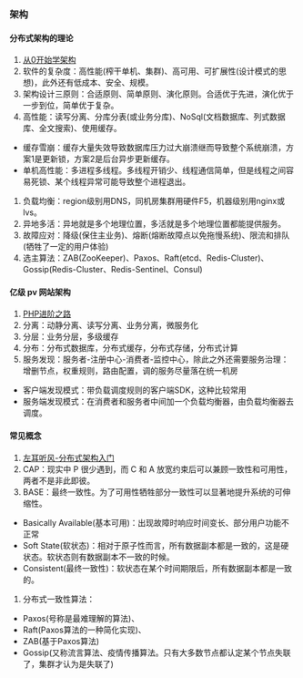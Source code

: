 ### 架构

#### 分布式架构的理论
1. [从0开始学架构](https://time.geekbang.org/column/article/6354)
1. 软件的复杂度：高性能(榨干单机、集群)、高可用、可扩展性(设计模式的思想)，此外还有低成本、安全、规模。
1. 架构设计三原则：合适原则、简单原则、演化原则。合适优于先进，演化优于一步到位，简单优于复杂。
1. 高性能：读写分离、分库分表(或业务分库)、NoSql(文档数据库、列式数据库、全文搜索)、使用缓存。
 * 缓存雪崩：缓存大量失效导致数据库压力过大崩溃继而导致整个系统崩溃，方案1是更新锁，方案2是后台异步更新缓存。
 * 单机高性能：多进程多线程。多线程开销少、线程通信简单，但是线程之间容易死锁、某个线程异常可能导致整个进程退出。
1. 负载均衡：region级别用DNS，同机房集群用硬件F5，机器级别用nginx或lvs。
1. 异地多活：异地就是多个地理位置，多活就是多个地理位置都能提供服务。
1. 故障应对：降级(保住主业务)、熔断(熔断故障点以免拖慢系统)、限流和排队(牺牲了一定的用户体验)
1. 选主算法：ZAB(ZooKeeper)、Paxos、Raft(etcd、Redis-Cluster)、Gossip(Redis-Cluster、Redis-Sentinel、Consul)

#### 亿级 pv 网站架构
1. [PHP进阶之路](https://segmentfault.com/ls/1650000011318558)
1. 分离：动静分离、读写分离、业务分离，微服务化
1. 分层：业务分层，多级缓存
1. 分布：分布式数据库，分布式缓存，分布式存储，分布式计算
1. 服务发现：服务者-注册中心-消费者-监控中心，除此之外还需要服务治理：增删节点，权重规则，路由配置，调的服务尽量落在统一机房
 * 客户端发现模式：带负载调度规则的客户端SDK，这种比较常用
 * 服务端发现模式：在消费者和服务者中间加一个负载均衡器，由负载均衡器去调度。

#### 常见概念
1. [左耳听风-分布式架构入门](https://time.geekbang.org/column/article/10603)
1. CAP：现实中 P 很少遇到，而 C 和 A 放宽约束后可以兼顾一致性和可用性，两者不是非此即彼。
1. BASE：最终一致性。为了可用性牺牲部分一致性可以显著地提升系统的可伸缩性。
 * Basically Available(基本可用)：出现故障时响应时间变长、部分用户功能不正常
 * Soft State(软状态)：相对于原子性而言，所有数据副本都是一致的，这是硬状态。软状态则有数据副本不一致的时候。
 * Consistent(最终一致性)：软状态在某个时间期限后，所有数据副本都是一致的。
1. 分布式一致性算法：
 * Paxos(号称是最难理解的算法)、
 * Raft(Paxos算法的一种简化实现)、
 * ZAB(基于Paxos算法)
 * Gossip(又称流言算法、疫情传播算法。只有大多数节点都认定某个节点失联了，集群才认为是失联了)



